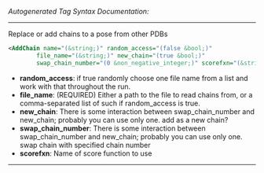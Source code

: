 <!-- THIS IS AN AUTOGENERATED FILE: Don't edit it directly, instead change the schema definition in the code itself. -->

_Autogenerated Tag Syntax Documentation:_

---
Replace or add chains to a pose from other PDBs

```xml
<AddChain name="(&string;)" random_access="(false &bool;)"
        file_name="(&string;)" new_chain="(true &bool;)"
        swap_chain_number="(0 &non_negative_integer;)" scorefxn="(&string;)" />
```

-   **random_access**: if true randomly choose one file name from a list and work with that throughout the run.
-   **file_name**: (REQUIRED) Either a path to the file to read chains from, or a comma-separated list of such if random_access is true.
-   **new_chain**: There is some interaction between swap_chain_number and new_chain; probably you can use only one.  add as a new chain?
-   **swap_chain_number**: There is some interaction between swap_chain_number and new_chain; probably you can use only one.  swap chain with specified chain number
-   **scorefxn**: Name of score function to use

---
